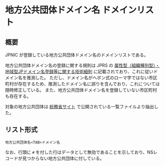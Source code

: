 # 地方公共団体ドメイン名 ドメインリスト

## 概要

JPNIC が登録している地方公共団体ドメイン名のドメインリストである。  

地方公共団体ドメイン名の登録に関する規則は JPRS の [属性型（組織種別型）・地域型JPドメイン名登録等に関する技術細則](https://jprs.jp/doc/rule/saisoku-1.html) に記載されており、これに従いドメイン名を推測した。
ただし、ドメイン名がヘボン式のローマ字ではない市区町村が存在するため、推測したドメイン名に誤りを含んでおり、これについては随時修正している。
また、地方公共団体ドメイン名を登録していない市区町村も存在する。

対象の地方公共団体は [総務省サイト](https://www.soumu.go.jp/denshijiti/code.html) で公開されている一覧ファイルより抽出した。


## リスト形式

```
地方公共団体名<TAB>ドメイン名
```

なお、行頭に `#` を付した行はデータとして無効であることを示しており、NSレコードが見つからない地方公共団体に付している。
